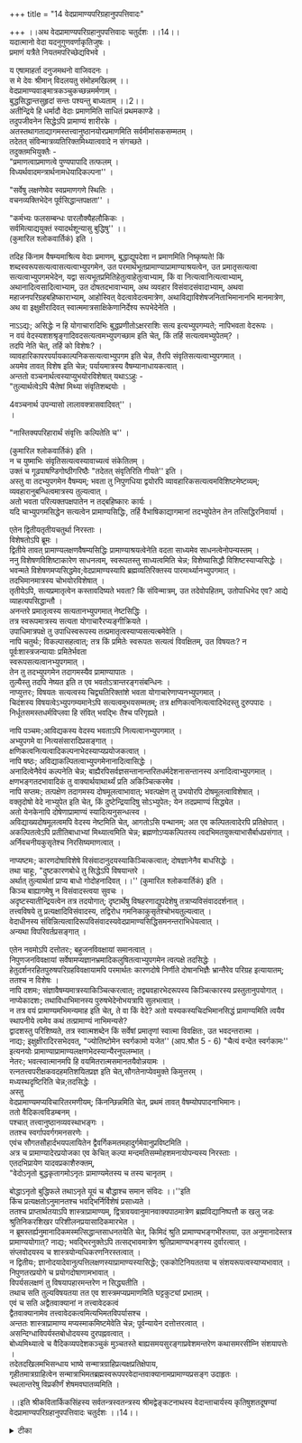 +++
title = "14 वेदप्रामाण्यपरिग्रहानुपपत्तिवादः"

+++
।।अथ वेदप्रामाण्यपरिग्रहानुपपत्तिवादः चतुर्दशः ।।14।।  
यदात्मानो वेदा यदनुगुणवर्णाकृतिजुषः ।  
प्रमाणं यत्रैते नियतमपरिच्छेद्यविभवे ।  

य एषामाहर्ता दनुजमथनो वाजिवदनः ।  
स मे देवः श्रीमान् विदलयतु संमोहमखिलम् ।।  
वेदप्रामाण्यवाङ्मात्रकञ्चुकच्छन्नमर्मणाम् ।  
बुद्धसिद्धान्तसुहृदां सन्तः पश्यन्तु बाध्यताम् ।।2।।  
अतीन्द्रिये हि धर्मादौ वेदाः प्रमाणमिति साधितं प्रथमकाण्डे ।  
तदुपजीवनेन सिद्धेऽपि प्रामाण्यं शारीरके ।  
अतस्तथागताद्यागमस्तत्त्वानुष्ठानयोरप्रमाणमिति सर्वमीमांसकसम्मतम् ।  
तदेतत् संविन्मात्रव्यतिरिक्तमिथ्यात्ववादे न संगच्छते ।  
तदुक्तमभियुक्तैः -   
"प्रमाणत्वाप्रमाणत्वे पुण्यपापादि तत्फलम् ।  
विध्यर्थवादमन्त्रार्थनामधेयादिकल्पना'' ।  

"सर्वेषु लक्षणेष्वेव स्वप्रमाणगणे स्थितिः ।  
वचनव्यक्तिभेदेन पूर्वसिद्धान्तपक्षता'' ।  

"कर्मभ्यः फलसम्बन्धः पारलौक्यैहलौकिकः ।  
सर्वमित्याद्ययुक्तं स्यादर्थशून्यासु बुद्धिषु'' ।।  
(कुमारिल श्लोकवार्तिकं) इति ।  

तदिह किंनाम वैषम्यमाश्रित्य वेदाः प्रमाणम्, बुद्धाद्युपदेशा न प्रमाणमिति निष्कृष्यते! किं शब्दस्वरूपसत्यत्वासत्यत्वाभ्युपगमेन, उत परमार्थभूतप्रामाण्याप्रामाण्याश्रयत्वेन, उत प्रमातृसत्यत्वा सत्यत्वाभ्युपगमभेदेन, यद्वा सत्यभूतप्रमितिहेतुत्वाहेतुत्वाभ्याम्, किं वा नित्यत्वानित्यत्वाभ्याम्, अथानादित्वसादित्वाभ्याम्, उत दोषतदभावाभ्याम्, अथ व्यवहार विसंवादसंवादाभ्याम्, अथवा महाजनपरिग्रहबहिष्काराभ्याम्, आहोस्वित् वेदत्वावेदत्वमात्रेण, अथाविद्याविशेषजनिताभिमानानभि मानमात्रेण, अथ वा इक्षुक्षीरादिवत् स्वात्ममात्रसाक्षिकेणानिर्देश्य रूपभेदेनेति ।  

नाऽऽद्यः; असिद्धेः न हि योगाचारादिभिः बुद्धप्रणीतोऽक्षरराशिः सत्य इत्यभ्युपगम्यते; नापिभवता वेदरूपः ।  
न वयं वेदस्यशशश्रृङ्गादिवदसत्यत्वमभ्युपगच्छाम इति चेत्, किं तर्हि सत्यत्वमभ्युपेतम्? ।  
तदपि नेति चेत्, तर्हि को विशेषः? ।  
व्यावहारिकापरपर्यायकाल्पनिकसत्यत्वाभ्युपगम इति चेन्न, तैरपि संवृतिसत्यत्वाभ्युपगमात् ।  
अयमेव तावत् विशेष इति चेन्न; पर्यायमात्रस्य वैषम्यानाधायकत्वात् ।  
अन्ततो वञ्चनार्थत्वस्याप्युभयोरविशेषात् यथाऽऽहुः -   
"तुल्यार्थत्वेऽपि चैतेषां मिथ्या संवृतिशब्दयोः ।  

4वञ्चनार्थ उपन्यासो लालावक्त्रासवादिवत्'' ।  
।  

"नास्तिक्यपरिहारार्थं संवृत्तिः कल्पितेति च'' ।  

(कुमारिल श्लोकवार्तिकं) इति ।  
न च युष्माभिः संवृतिसत्यत्वस्यावाच्यत्वं संकेतितम् ।  
उक्तं च गूढपाषण्डिगोष्ठीगरिष्ठैः "तदेतत् संवृतिरिति गीयते'' इति ।  
अस्तु वा तदभ्युपगमेन वैषम्यम्; भवता तु निपुणधिया द्वयोरपि व्यावहारिकसत्यत्वमविशिष्टमेष्टव्यम्; व्यवहारानुबन्धित्वमात्रस्य तुल्यत्वात् ।  
अतो भवता परित्यक्तपक्षपातेन न तद्बहिष्कारः कार्यः ।  
यदि चाभ्युपगमसिद्धेन सत्यत्वेन प्रामाण्यसिद्धिः, तर्हि वैभाषिकाद्यागमानां तदभ्युपेतेन तेन तत्सिद्धिरनिवार्या ।  

एतेन द्वितीयतृतीयचतुर्था निरस्ताः ।  
विशेषतोऽपि ब्रूमः ।  
द्वितीये तावत् प्रामाण्यलक्षणवैषम्यसिद्धिः प्रामाण्याश्रयत्वेनेति वदता साध्यमेव साधनत्वेनोपन्यस्तम् ।  
ननु विशेषणविशिष्टाकारेण साधनत्वम्, स्वरूपतस्तु साध्यत्वमिति चेन्न; विशेष्यासिद्धौ विशिष्टस्याप्यसिद्धेः ।  
भवन्मते विशेषणमप्यसिद्धमेव;वेदप्रामाण्यस्यापि ब्रह्मव्यतिरिक्तस्य पारमार्थ्यानभ्युपगमात् ।  
तदभिमानमात्रस्य चोभयोरविशेषात् ।  
तृतीयेऽपि, सत्यप्रमातृत्वेन कस्तावदिष्यते भवता? किं संविन्मात्रम्, उत तदेवोपहितम्, उतोपाधिभेद एव? आद्ये व्याहत्यपसिद्धान्तौ ।  
अनन्तरे प्रमातृत्वस्य सत्यतानभ्युपगमात् नेष्टसिद्धिः ।  
तत्र स्वरूपमात्रस्य सत्यता योगाचारैरप्यङ्गीक्रियते ।  
उपाधिमात्रपक्षे तु उपाधिस्वरूपस्य तत्प्रमातृत्वस्याप्यसत्यत्बमेवेति ।  
नापि चतुर्थः; विकल्पासहत्वात्; तत्र किं प्रमितेः स्वरूपतः सत्यत्वं विवक्षितम्, उत विषयतः? न पूर्वःशास्त्रजन्यायाः प्रमितेर्भवता   
स्वरूपसत्यत्वानभ्युपगमात् ।  
तेन तु तदभ्युपगमेन तदागमस्यैव प्रामाण्यापातः ।  
तुल्यैस्तु तदपि नेष्यत इति त एव भवतोऽत्रान्तरङ्गसंबन्धिनः ।  
नाप्युत्तरः; विषयतः सत्यत्वस्य चिद्व्यतिरिक्तांशे भवता योगाचारेणाप्यनभ्युपगमात् ।  
चिदंशस्य विषयत्वेऽभ्युपगम्यमानेऽपि सत्यत्वमुभयसम्मतम्; तत्र क्षणिकत्वनित्यत्वादिभेदस्तु दुरुपपादः ।  
निर्धूतसमस्तधर्मविप्लवा हि संवित् भवद्भिः तैश्च परिगृह्यते ।  

नापि पञ्चमः;आविद्यकस्य वेदस्य भवताऽपि नित्यत्वानभ्युपगमात् ।  
अभ्युपगमे वा नित्यसंसारादिप्रसङ्गात् ।  
क्षणिकत्वनित्यत्वादिकल्पनाभेदस्याप्यप्रयोजकत्वात् ।  
नापि षष्ठः; अविद्याकल्पितत्वाभ्युपगमेनानादित्वासिद्धेः ।  
अनादित्वेनैवेयं कल्पनेति चेन्न; बाह्यैरपिसर्वज्ञसन्तानान्तरितधर्मदेशनासन्तानस्य अनादित्वाभ्युपगमात् ।  
क्षणभङ्गतदभावादिकं तु वाक्यार्थयाथार्थ्यं प्रति अकिञ्चित्करमेव ।  
नापि सप्तमः; तत्पक्षेण तदागमस्य दोषमूलत्वाभावात्; भवत्पक्षेण तु उभयोरपि दोषमूलत्वाविशेषात् ।  
वक्तृदोषो वेदे नाभ्युपेत इति चेत्, किं दुष्टेन्द्रियादिषु सोऽभ्युपेतः; येन तदप्रमाण्यं सिद्ध्येत ।  
अतो येनकेनापि दोषेणाप्रामाण्यं स्यादित्यनुसन्धत्स्व ।  
अविद्याख्यदोषमूलत्वमपि वेदस्य नेष्टमिति चेत्, आगतोऽसि पन्थानम्; अत एव कल्पितत्वादेरपि प्रतिक्षेपात् ।  
अकल्पितत्वेऽपि प्रतीतिबाधाभ्यां मिथ्यात्वमिति चेन्न; ब्रह्मणोऽप्यकल्पितस्य त्वदभिमतयुक्त्याभासैर्बाधप्रसंगात् ।  
अर्निवचनीयकुसृतेश्च निरसिष्यमाणत्वात् ।  

नाप्यष्टमः; कारणदोषाविशेषे विसंवादानुदयस्याकिञ्चित्कत्वात्; दोषज्ञानेनैव बाधसिद्धेः ।  
तथा चाहूः, "दुष्टकारणबोधे तु सिद्धेऽपि विषयान्तरे ।  
अर्थात् तुल्यार्थतां प्राप्य बाधो गोदोहनादिवत् ।।'' (कुमारिल श्लोकवार्तिकं) इति ।  
किञ्च बाह्यागमेषु न विसंवादस्त्वया सुवचः ।  
अदृष्टस्यातीन्द्रियत्वेन तत्र तदयोगात्; दृष्टार्थेषु विषहरणाद्युपदेशेषु तत्राप्यविसंवाददर्शनात् ।  
तत्त्वविषये तु प्रत्यक्षादिविसंवादस्य, तद्विरोध गमनिकाकुसृतेश्चोभयतुल्यत्वात् ।  
वेदाधीनस्य संविन्नित्यत्वादिरूपविसंवादस्यवेदप्रामाण्यसिद्धिसमनन्तराभिधेयत्वात् ।  
अन्यथा विपरिवर्तप्रसङ्गात् ।  

एतेन नवमोऽपि दत्तोतरः; बहुजनविवक्षायां समानत्वात् ।  
निपुणजनविवक्षायां सर्वेषामप्यज्ञानभ्रमादिकलुषितत्वाभ्युपगमेन त्वत्पक्षे तदसिद्धेः ।  
हेतुदर्शनरहितपुरुषपरिग्रहविवक्षायामपि परमार्थतः कारणदोषे निर्णीते दोषानभिज्ञैः भ्रान्तैरेव परिग्रह इत्यायातम्; ततश्च न विशेषः ।  
नापि दशमः; संज्ञावैषम्यमात्रस्याकिञ्चित्करत्वात्; तद्व्यवहारभेदरूपस्य किञ्चित्कारस्य प्रस्तुतानुपयोगात् ।  
नाप्येकादशः; तथाविधाभिमानस्य पुरुषभेदेनोभयत्रापि सुलभत्वात् ।  
न तत्र वयं प्रामाण्यमभिमन्यमाह इति चेत्, ते वा किं वेदे? अतो यस्यकस्यचिदभिमानसिद्धं प्रामाण्यमिति त्वयैव स्थापनीये त्वमेव कथं तत्प्रामाण्यं नाभिमन्यसे?  
द्वादशस्तु परिशिष्यते, तत्र स्वात्मशब्देन किं सर्वेषां प्रमातृणां स्वात्मा विवक्षितः, उत भवदन्तरात्मा ।  
नाद्यः; इक्षुक्षीरादिरसभेदवत्, "ज्योतिष्टोमेन स्वर्गकामो यजेत'' (आप.श्रौत 5 - 6) "चैत्यं वन्देत स्वर्गकामः'' इत्यनयोः प्रामाण्याप्रामाण्यलक्षणभेदस्यान्यैरनुपलम्भात् ।  
नेतरः; भवत्स्वात्मानमपि हि वयमितरात्मसमानतयैवोन्नयामः ।  
रत्नतत्त्वपरीक्षकवदहमतिशयितप्रज्ञ इति चेत्,सौगतेनाप्येवमुक्ते किमुत्तरम् ।  
मध्यस्थदृष्टिरिति चेन्न;तदसिद्धेः ।  
अस्तु   
वेदप्रामाण्यमप्यविचारितरमणीयम्; किंनन्छिन्नमिति चेत्, प्रथमं तावत् वैषम्योपपादनाभिमानः।  
ततो वैदिकत्वविडम्बनम् ।  
पश्चात् तत्त्वानुष्ठानव्यवस्थाभङ्गः ।  
ततश्च स्वर्गापवर्गगमनसरणेः ।  
एवंच सौगतसौहार्दभयपलायितेन द्वैवर्गिकमतमहादुर्गमेवानुप्रविष्टमिति ।  
अत्र च प्रामाण्यादेरप्रयोजका एव केचित् कल्पा मन्दमतिसम्मोहशमनायोपन्यस्य निरस्ताः ।  
एतदभिप्रायेण यादवप्रकाशैरुक्तम्,  
"वेदोऽनृतो बुद्धकृतागमोऽनृतः प्रामाण्यमेतस्य च तस्य चानृतम् ।  

बोद्धाऽनृतो बुद्धिफले तथाऽनृते यूयं च बौद्धाश्च समान संविदः ।।''इति  
किंच प्रत्यक्षतोऽनुमानतश्च भवद्भिर्निर्विशेषं प्रसाध्यते ।  
ततश्च प्राप्तार्थतयाऽपि शास्त्राप्रामाण्यम्, द्वित्रावयवानुमानवाक्यपाठमात्रेण ब्रह्मविद्यानिष्पत्तौ क खलु जडः श्रुतिनिकरशिखर परिशीलनप्रयासादिकमारभेत ।  
न ब्रूमस्तर्ह्यनुमानादिकमस्मत्सिद्धान्तसाधनतयेति चेत्, किमिदं श्रुति प्रामाण्यभङ्गभीरुतया, उत अनुमानादेस्तत्र प्रामाण्ययोगात्? नाद्यः; भवद्भिरनुक्तेऽपि तत्सद्भावमात्रेण श्रुतिप्रामाण्यभङ्गस्य दुर्वारत्वात् ।  
संप्लवोदयस्य च शास्त्रयोन्यधिकरणनिरस्तत्वात् ।  
न द्वितीयः; ज्ञानोदयादेवानुत्पत्तिलक्षणस्याप्रामाण्यस्यासिद्धेः; एककोटिनियततया च संशयरूपत्वस्याप्यभावात् ।  
निपुणतरप्रयोगे च प्रयोगदोषाणामभावात् ।  
विपर्यसलक्षणं तु विषयापहारमन्तरेण न सिद्ध्यतीति ।  
तथाच सति तुल्यविषयतया तत एव शास्त्रमप्यप्रमाणमिति घट्टकुट्यां प्रभातम् ।  
एवं च सति अद्वैतवाक्यानां न तत्त्वावेदकत्वं   
द्वैतवाक्यानामेव तत्त्वावेदकत्वमित्यभिमतविपर्यासश्च ।  
अन्ततः शास्त्राप्रामाण्य मप्यस्माकमिष्टमेवेति चेन्न; पूर्वन्यायेन दत्तोत्तरत्वात् ।  
असन्दिग्धाविपर्यस्तबोधोदयस्य दुरपह्नवत्वात् ।  
बोध्यमिथ्यात्वे च वैदिकव्यपदेशकञ्चुकं मुञ्चतस्ते बाह्यसमयसुरङ्गाप्रवेशमन्तरेण कथासमरसीम्नि संशयापत्तेः ।  
तदेतदखिलमभिसन्धाय भाष्ये सन्मात्रग्राहिप्रत्यक्षप्रतिक्षेपाय,   
गृहीतमात्रग्राहित्वेन सन्मात्राभिमतब्रह्मस्वरूपपरवेदान्तवाक्यानामप्रामाण्यप्रसङ्ग उदाहृतः ।  
स्थलान्तरेषु विप्रकीर्णं शेषमवघातव्यमिति ।  

।।इति श्रीकवितार्किकसिंहस्य सर्वतन्त्रस्वतन्त्रस्य श्रीमद्वेङ्कटनाथस्य वेदान्ताचार्यस्य कृतिषुशतदूषण्यां वेदप्रामाण्यपरिग्रहानुपपत्तिवादः चतुर्दशः ।।14।।

<details><summary>टीका</summary>

पूर्ववादे पूर्वपक्षे भेदानां भ्रन्तिसिद्धत्वं प्रत्यक्षस्य सन्मात्रविषयत्वमित्युक्तौ वेदप्रामाण्यसिद्धिर्नस्यादिति बाधकान्तरमस्मिन्वादे निरूपयतीति पूर्ववादशेषत्वान्नपृथक्संगतिः । अत एव पूर्वपक्षानुक्तिः । अप्रामाण्यस्यैव प्रपंचनसमर्थनाद्वादान्तरताचेत्यभिप्रेत्यवदार्थ संगृह्णाति ।यदात्मन इति। य आत्मा प्रति पाद्यतयांतरस्थितः यस्मिन्विषये अनुगुणा स्वरसावणकृतानुपूर्वी च तद्युक्ताः यत्र ब्रह्मभूते श्रीनिवासे प्रमाणं भवेत्तदन्यविषयत्वे प्रामाण्यमनुपपन्नमित्यर्थः । तत्र हेतुःअपरिच्छेद्येति। अन्यत्र प्रतिपाद्यविषयाभावादिति भावः । आहर्ता मधुकैटभहृतान्वेदान्पुनरानीतवान् ।
पूर्वश्लोके प्रमाणमिति सूचितं वादार्थं श्लोकान्तरेणविस्पष्टयतिवेद प्रामाण्येति ।कर्मवेदबाह्यतारूपापायस्थानं ।
ननु प्रपंचमिथ्यात्वमतभेदे प्रतिपादकपूर्वभागस्य प्रामाण्यं नह्यभ्युपगम्यते । किन्त्वद्वैतपर वेदान्तभागस्येत्यत्राहतदुपजीवनेनेति। अपौरुषेयत्वादिना सिद्धवेद प्रामाण्योपजीवनेन तद्विशेषेप्रामाण्यसिद्धिरित्यर्थः।अत इति। तद्विरोधिवेद प्रामाण्यादित्यर्थः ।तदेतदिति।सर्वमीमांसकसंप्रतिपन्नप्रामाण्याप्रामाण्यव्यवस्थापनमित्यर्थः ।संविन्मात्रेतिमिथ्यार्थविषयत्वेन वेदाप्रामाण्यप्रसंगात् अन्यथा बुद्धाद्यागमस्यापि प्रामाण्यप्रसंगादिति भावः ।
प्रमाणत्वेति। वेदस्य प्रामाण्यं तद्विरुद्धस्याप्रामाण्यं च प्रथमाध्यायार्थः । वेदप्रामाण्य समर्थनसिद्धंफलमाहपुण्येतिआदिपदेन मोक्ष साधनपरिग्रहः। विधीति। प्रथमाध्यायस्य प्रथमपादार्थः ।अर्थवादमन्त्रेप।द्वितीयपादार्थः ।नामधेयानीतिचतुर्थपादार्थः । 
आदिपदेन नामधेयापवादग्रहः ।सर्वेष्विति। द्वितीयाध्यायादिषु तत्तद्व्युत्पाद्यभूत शब्दान्तरादिभिः भेदादिप्रमाणैर्यव्यस्थितिरित्यर्थः । ननु तर्हि पूर्वपक्षप्रमाणविरोधि व्युत्पादनात् प्रमाणैरितिकथमित्यत्राहवचनेति। पूर्वोत्तरपक्षयोरुभयोरप्येकार्थ व्युत्पादनतात्पर्यान्नदोष इति भावः । सर्वेष्वेव लक्षणेषु परिनिष्पन्न तत्तदधिकरिणस्तत्तत्परिकर विशिष्टतत्तत्कर्मभ्यस्तत्तत्फलसिद्धिरूपमर्थमाहकर्मभ्य इति। परलोकश्च इहलोकश्च परलोकहलोकौ तत्र भवःपारलौक्येहलौकिकः। आनुश्रविकादिषु परलोकेहशब्दात्तदादिविधिः तदन्तविधिं प्रयोजयत इति भागवृत्तिरित्याहुः । केचितु परलोके भवं पारलोक्यं""बहिदेव पंचजनेभ्य''इत्यस्य योग विभागोपलक्षणार्थत्वस्यांगीकारात् "इपु' प्रत्ययः मध्यपदलोपीसमास इत्याहुः । अपरेतु परलोकस्येदमिहलोकस्येदमिति विवक्षायां तस्येदमिति संबंधसामान्ये ""र्ण प्रत्ययः'' ततोद्वंद्वः । ततः परंमत्वर्थीय इति अन्येतु परलोकशब्दादरेणेव इहलोकशब्दात्""कालात् ठञ्''(पाणि अष्टाध्या 4 - 3 - 11)इत्याहुः । इतरेतु परलोकशब्दात्""स्वार्थिकाण्णं''तास्थलेमत्यर्थी युष्मद्भिन्नंपदमिति वदन्ति ।
अर्थस्य मिथ्यात्वाविशेषे वेदबाह्यागमयोः किं वैषम्यमाश्रित्य वेदाः प्रमाणं ंबाह्यागमो न प्रमाणमिति स्वयमध्यवसीयते परं प्रति च साध्यत इत्यर्थः । किमिति स्वरूपसत्यत्वाभ्युपगमेनेत्यारभ्य निर्देश्यस्वरूपेण भेदेन वैषम्यमाश्रित्य निष्कृष्यते किमिति योजनाव्यवहारविसंवादात्प्राचीनाः विकल्पाः स्सर्वे अभ्युपगमभेदपराः । सत्यभूतप्रमितीत्यत्र प्रमितिशब्दो ज्ञानपरः । अनिर्देश्यस्वरूपेण विशेषतो निर्देष्टुमशक्येनेत्यर्थः । योगाचारादिभिरित्यादिशब्देन माध्यमिकादिसंग्रहः ।तैरपीति। संप्रति दोषस्तदधीनसत्वं कल्पितत्वमिति यावत् । एवं चोभाभ्यामेकरूपसत्यत्वस्यांगीकारात् न विशेष इति भावः ।अनन्येतिसंप्रति सत्वपदस्य व्यावहारिक सत्वपदेन सह पर्यायान्तरत्वातदर्थतो विशेषाभावादित्यर्थः ।अन्तत इति। वस्तुनो लोकवंचकत्वमुभयोरित्यर्थः ।
लोकवंचकत्वमेव परोक्त्या दृढयतियथाहुरिति । वंचनार्थ इति। यथा परेण तुच्छत्वमेवाभ्युपेत्य प्रामाणिकजनवंचनार्थं सांवृतिकं सत्यमिति व्यवह्रियते तथा त्वया वैदिकजनवंचनार्थ सांवृतिकशब्दं परित्यज्य तस्यैवार्थस्य मिथ्याशब्देनोपन्यासः । यथा लालेत्युक्ते जुगुप्सा जायेतेति वक्ता सर्वशब्दो पन्यास इत्यर्थः । संवृतिः कल्पितेति च नास्तिक्यपरिहारार्थं नास्तिक इति लोकापवादपरिहारार्थं वंचनार्थमुपन्यासः इत्यन्वयः । एवं वंचनार्थंप्रवृत्तैरपि वंचना न लब्धेत्याह ।नच युष्ममाभिरपि। वंचयितु मुद्युक्तैर्युष्माभिस्सर्वैस्संभूय संवृतिसत्यशब्देन न व्यवहरिष्याम किं तु मिथ्याभूत व्यावहारिक सत्यशब्देनैव व्यवहरिष्याम इति न संकेतितमतो चौल्यमेव प्रकटीकृतमिति भावः । असंकेतित्वादेव खंडनकारादिभिस्संवृति शब्देनापि व्यवहृत मित्याहउक्तं चेति।तद्बहिष्कारःबाह्यागमबहिष्कारः । यदि पराभ्युपगमः प्रयोजकस्तदा दूषणान्तरमाहयदि चेति। वैभाषिकेन स्वागमस्य पारमार्थिकसत्यस्यैवांगीकारादिति भावः ।
एतेनेति ।असिद्धेनेत्यारभ्येत्येत्तावत्पर्यंतं उक्तेनेत्यर्थः । ननु न प्रामाण्यमात्रमेव हेतुः । येनसाध्या विशेष स्यात् किं तदाश्रयत्वमिति शंकते ।नन्विति। विशेषस्याकारो विशेषणं तद्विशिष्टतयेत्यर्थः । हेत्वसिद्ध्यादूषयतिविशेषस्येति। प्रामाण्यनिरूपिताश्रयत्वरूपविशेषस्यापि मिथ्यात्वमिति भावः ।भवन्मते प्रामाण्यरूपविशेषणं चासिद्धमित्याहभवत इति। विशेषणासिद्धिमुपपादयतिवेदप्रामाण्यस्येति।ब्रह्मव्यतिरिक्तत्वाद्वेदप्रामाण्यस्य मिथ्यात्वमित्यर्थः । ननु व्यावहारिकप्रामाण्यमभ्युपगतमेवेत्यत्राहतदभिमानेति। वेदवत् परागमेपि सत्वादित्यर्थः । व्याहतिः निर्विशेषपरमात्रपदप्रमातृत्वोक्त्या व्याहतिः निर्विशेषस्य प्रमातृत्वं च सिद्धान्त विरुद्धमित्यर्थः ।प्रमातृत्वस्येति। उपाधेरसत्यतवाद्विशिष्टस्याप्य सत्यत्वमित्यर्थः । ननु विशेषसंविन्मात्रस्वरूपसत्यत्वमंगीकृतमिति चेत् तत्राहतत्र स्वरूपेति।तवागमप्रमातर्यपि विशिष्टे विशेष्यभूत चैतन्यस्य सत्यतायाः अनंगीकारात् तदागमस्यापि प्रामाण्यप्रंसग इत्यर्थः । किमुपाधिस्वरूपस्य सत्यत्वमभिमतं यद्वा तद्गत प्रमात्वस्येति विकल्पमभिप्रेत्याद्ये आहस्वरूपस्येति। द्वितीये आहतत्प्रमात्वृत्वस्यापि । तेनत्विति। योगाचारेण ज्ञानस्य सत्यत्वमंगीकृतमिति भावः ।तुल्यैरिति। माध्यमिकमतस्थैस्सर्वमिथ्यात्वस्यांगीकारादुभयत्रापि तुल्यवदेकप्रामाण्यसिद्धेरिति भावः । विषयः किंचिद्व्यतिरिक्तः उत चिदैवेति विकल्पाभिप्रायेण आद्येआहचिद्व्यतिरिक्तांश इति। द्वितीय्ये आहचिदंशस्येति। ननु नित्यस्यापि चिदंशस्य क्षणिकत्वोक्तेः तदागमजन्य ज्ञानस्य विषयतो सत्यत्वं चिदंशेऽपीत्याहतत्रेति। तत्र हेतुमाहनिर्धूतेति। क्षणिकत्वादि धर्मस्य तन्मतेपि वस्तुतोऽभावात्काल्पनिकस्य मतद्वयसाधारण्यादिति भावः ।
नित्यसंसारादिप्रसंगादिति ।वेदस्य नित्यतया तद्धेतुभूत अविद्याया अपि नित्यत्वस्यावश्यकत्वेतन्निवृत्तिरूपामुक्तिर्नस्यादिति भावः । ननु काल्पनिक क्षणिकत्वनित्यत्वाभ्यां विशेष इत्यत्राहक्षणिकत्वेति ।काल्पनिकस्यासत्वादप्रयोजकत्वमिति ।
अनादित्वेनेति ।कल्पनायाः प्रवाहरूपेणादित्वमित्यर्थः ।बाह्यैरपीति। धर्मदेशना - धर्मोपदेशरूपाण्यागमः ।सर्वज्ञः - बुद्धः । तयोः क्षणिकतया तत्संतानपरंपरास्ति । सा च एवं । एक एव सर्वज्ञो धर्मदेशनाच । पुनरप्येक एव सर्वज्ञो धर्मदेशनाचेत्येवं क्रमेण प्रदीपतत्प्रभासंतानवत् सर्वज्ञसंतानान्तरित धर्मदेशनासंतानादिरभ्युपगतः । न च तत्प्रवाहानादित्वमप्यसदेवेति वाच्यं । वेदेपि तव तुल्यत्वादिति भावः । ननु बौद्धानां प्रवाहानादित्वं क्षणभंगविशिष्टं । अस्माकं तदभावविशिष्टमिति वैषम्यमाशंक्याहक्षणभंगेति। अर्थयाथात्म्यप्रयोजनकत्वाभिमानेनादित्वादिपरिग्रहः । तथा (अर्थ) बाधक याथात्म्यप्रयोजकविशेषेण प्रक्षोपोनुचित इति भावः । परागमस्य दोषमूलत्वं तन्मतेनोच्यते, उत त्वन्मतेन ।नाद्य इत्याहतत्पक्षेणेति। द्वितीये आहभवत्पक्षेणेति । अत इति। असदर्थजनकत्वेनाविद्यादोषःनत्वसदर्थविषयकज्ञानजनकत्वापादकत्वान्नेति चेन्न । एवमपि प्रमाणस्य मिथ्यात्वे तद्विषय याथात्म्येऽनाश्वासात् । न ह्यारोपित धूमेन वह्निसिद्धिरिति भावः । पंथाः - सत्यत्वमार्गः । अत एव अविद्याख्यदोषमूलत्वाभावादेवेत्यर्थः ।ब्रह्मणोऽपीति। प्रकाशमानत्वाच्छून्यवादियुक्तिभिर्बाधाच्च ब्रह्मणोपि बाधो मिथ्यात्वं प्रसज्यत इत्यर्थः । प्रतीति बाधाभ्यामनिर्वाच्यत्व रूपमिथ्यात्वसिद्धिरपि नेति वक्ष्यते इत्याह ।अनिर्वचनीयेति। कारणदोषादिविसंवादस्वारसिकबाधः यौक्तिकोबाधः संभवति गगनततिमप्रत्ययवदिति भावः।।
ननु दोषमूलत्वज्ञानेन कथं बाधः भिन्नविषयत्वादित्यत आहतथाचाहुरिति। विसंवादेन साक्षादर्थाभाव एव परिच्छिद्यते । कारण दोषस्तु यद्यपि न साक्षादर्थाभावात्परिच्छिनत्ति । इदं ज्ञानमप्रमाणं दुष्टकारणजन्यत्वादिति साक्षादप्रामाणस्यैव बोधनेन भिन्नविषयत्वात् । तथाप्यर्था भावाधीनतया प्रामाण्यस्य तत्परिच्छेदे अर्थाद्विषयावभास्यापि परिच्छेदाद्विसंवादेन तुल्यकार्यत्वात् अर्थाभावपरिच्छित्तौ विसंवादस्य बाधानपेक्षा भवति । यथा प्रणयनार्थतया अविहितमपि गोदोहनं प्रणयनाश्रितत्वेन प्रणयनस्य स्वेनावश्यं कर्तव्यत्वात् अर्थाच्चमसेन तुल्यकार्यत्वात् प्रणयनं चमसं नापेक्षतइत्यर्थः। त्वयेति। प्रत्यक्षादिविसंवादोऽस्माभिस्तु सुवच इति भावः । किमदृष्टार्थेषु विसंवादो यद्वा दृष्टार्थेषु।नाद्य इत्याहअदृष्टस्येति। द्वितीय्ये आहदृष्टार्थेष्विति। ननु पृथिव्यादितत्वगोचरस्य क्षणिकत्वादुपदेशस्य स्थायित्वग्राहकप्रत्यक्षादिबाधाद्वैषम्यमित्यत्राहप्रत्यक्षादिति। त्वन्मतेपि प्रपंचमिथ्यात्वावगमस्य सत्वग्राहिप्रत्यक्षादिविसंवादात् । यदि प्रत्यक्षज्ञानं भ्रम इति न तद्विसंवाद इति तदपि समानमित्यर्थः । न च संविन्नित्यत्वप्रतिपादकवेदेन तदागमस्य बाधादप्रामाण्यमित्याशंक्य भवन्मते वेदप्रामाण्यस्यैवासिद्धेर्नतेन बाध इत्याहवेदाधीनस्येति ।प्रामाण्यासिद्धावपि तस्य बाधकत्वे बौद्धागमस्य वा बाधकत्वं कुतो न स्यादित्याहअन्यथेति । एतेनेति। कारणदोषविशेषे माहाजनपरिग्रहस्या किंचित्करत्वादिति भावः ।
किं महत्वं संख्यया निपुणत्वेन वा दोषरहितत्वेन वा नाद्य इत्याह ।बहुजनेति। द्वितीये आहनिपुणेति। वेदतदर्थयागस्वर्गसाध्यसाधनभावादिज्ञानास्य त्वया भ्रमत्वस्याभ्युपगमादिति भावः । तृतीयंदर्शयतिहेतुदर्शनेति। हेतोरर्थादिप्रयोजनस्य दर्शनं ज्ञानमपेक्षेति यावत् । दृढि हेतुदर्शनवस्तु तज्जनितेतितताभिमानवत् बुद्धागमः । द्भिः परिगृहीतो बौद्धागमः । वेदस्तु तद्रहितैः परिगृहीत इति वैषम्यमयुक्तमित्यर्थः।तत्र हेतुः परमार्थत इति।दोषमूलस्य परिग्रहे दृष्टलो भाद्ववा दोषमूलत्वेन प्रामाण्य भ्रमाद्वा । तत्र प्रथमस्यभावाच्चरमः परिशिष्यते ।ततश्च हेतुदर्शनवत्पुरूष संग्रहादविशेष इत्यर्थः ।संज्ञेतिअन्यथा विपरिवर्तप्रसंगादिति भावः।
ननु वेदशब्दव्यवहारप्रयोजकत्वान्नाकिंचित्करत्वमित्यत्राहतत्तद्वयवहारेति। एतादृश व्यवहारभेदस्यापि प्रामाण्याप्रामाण्यप्रयोजकत्वाभावादिति भावः ।पुरुषभेदेनेति। अविद्याविशेषकनीतोवेदो भवति । बुौद्धागमस्तु तज्जनितेति तवाभिमानवत् बुद्धागमः नैतादृशाविद्याजनितो वेद एव तज्जनितइति कस्यचिदभिमानसंभवादित्यर्थः । नन्वस्मदभिमानो विवक्षितः नच बुद्धागमं तथाभिमन्यामह इति शंकते ।तत्रवयमितियस्य कस्यचिदभिमानसिद्धंप्रामाण्यमिति।यस्य कस्यचिदविद्याविशेष दोषाजन्यत्वाभिमानरूपवैशम्यात्प्रामाण्यं संभवतीत्यर्थः ।
प्रामाण्याप्रामाण्य लक्षणभेदस्येति। प्रामाण्याप्रामाण्ययोर्लक्षणभेदस्य ज्ञापनवैषम्यस्येत्यर्थः ।भवदिति। इतरापेक्षया भवतो विशेषाभावादिति भावः । नन्वितरानुपलब्धमपि रत्नतत्वं कस्यचिदुपलभते ।नहीतरानुपलंभमात्रेण कस्याप्यनुपलम्भ इत्याशंकते ।रत्नतत्वेति। प्रामाण्यप्रयोजको विशेषो बौद्धागम एवोपलभ्यते । वेदे तदभाव इत्युक्तौ उत्तरं न स्यादित्याहनापीति। वादिप्रतिवादिनोः तदुपलंभो न प्रयोजकः किंतु तदन्यस्येति शंकतेमध्यस्थेति। अनिर्वचनीयवादित्वादस्माकं प्रामाण्यस्य मिथ्यात्वमिष्टमिति शंकतेअस्त्विति। अभिमान इत्यत्र चिद इति लिंगपरिणामेनान्वयः । सरणेत्यनंतरं भंगइत्यनुषंगः। एवं चेति। उक्तरीत्या वेदवत्सुगतामस्यापि प्रामाण्याभ्युपगमभीत्या वेदप्रामाण्यपरित्यागात् 
चार्वाकमतानुप्रवेश इत्यर्थः । यद्यपि वह्न्याद्यनुमान लौकिकशब्दादेः प्रामाण्यांगीकारात् ततो भेदः । तथापि पारलौकिकार्थांगीकारात् । साम्यमिति भावः । ननु अविसंवादादिप्रामाण्यादिप्रयोजकत्वात् शंकितं ुयोग्यत्वेपि स्वरूपसत्यत्वादिकल्पाः तदप्रयोजकाः कथं शंता इत्यत्राह ।अत्र चेति। उक्तार्थंयादवप्रकाशोक्त्या संवादयतिएतदभिप्रायेणेतिबुद्धिःशास्त्रजन्यज्ञानं । अनुवादकतयापि प्रामाण्यं न स्यादित्याह ज्ञानजनकत्वाभावादप्रामाण्यमित्याह ।
नन्वध्ययन विधिबलात्तदर्थ विचारसंभवेन ज्ञानजनकत्वं स्यादित्यत्राहकःखल्विति। अन्यतस्सिद्धौ तदर्थं विधेः विशिष्टप्रवर्तकत्वायोगात् । न च नियमार्थाविधिः अविद्यानिवृत्तेः ज्ञानमात्रसाध्यतया नियमेन प्रयोजनाभावादिति भावः । नन्वनुमानादिकं निर्विशेषसन्मात्र साधकतयाभ्युगम्यते तेन नाधिगतार्थत्वं नवा ज्ञानाजनकत्वंमिति शंकतेन ब्रूम इति । भवद्भिरिति। स्वार्थानुुमानस्य दुर्निवारत्वात् । न हि प्रमाणं प्रतिज्ञापरतन्त्रं । तथा सति बाधितत्वादि हेतोः को भेद ः नन्वस्तु अनुमानादिकमपि संवादार्थतया दोषाभावादित्यत्राहसंप्लवेति। संप्लवः - संवादः । शास्त्रैकप्रमाणकत्वकथनं विरोध भावः । द्वितीय्येपि किं ज्ञानजनकतया उत ज्ञानजनकत्वेपि संशयरूपतया यद्वा निर्णयजनकत्वेपि विपर्ययततयेति विकल्पमभिप्रेत्याद्यंदूषयतिज्ञानोदयादेवेति।द्वितीय्ये आहएककोटीति।तृतीयोपि किं दुष्ट प्रयोगात् उत विषयापहारेण नाद्य इत्याहनिपुणेति। सन्निर्विशेषं सत्वाद्यतिरेकेणधटवदिति निर्दुष्टप्रयोगस्य संभवात् । नचाप्रयोजकत्वं श्रुत्यनुग्राहकतर्काणामेव अनुमानग्राहकत्वसंभवात् ।अन्यथा भेदश्रुत्यादिषु विरोधश्रुत्यापि तत्सिद्धिर्नस्यादिति भावः । द्वितीय्ये आहविपर्ययलक्षणत्विति। अस्तु विषयापहार इत्यत आहतथा चेति। अनुमान प्रामाण्यसमर्थन धट्टकुट्टि प्रभाततुल्यतामुपपादयतिएवमिति। अभिमतविपर्यासो नास्तीति शंकतेअन्तत इति। अस्तु वेदाअप्रामाण्यमपि अविचारितरमणीयमित्यनेन पौनरुक्त्यं शंक्यं ।असंदिग्धाविपर्ययः ।तद्बोधादस्य दुरपह्नवत्वादिति परिहारान्तरकथनार्थतया दोषाभावादविपर्यस्तत्वं बोधस्यासिद्धमित्यत्राहबोधेति। बोधस्य मिथ्यात्वंबाधितविषयत्वमित्यर्थः । सुरंगा - कृत्रिमबिलविशेषः । संशयापत्तिपराजयरूप मरणापत्तिः ।स्थलान्तरेष्विति।शास्त्रप्रबल्यादनिरूपणस्थले दोषमूलस्य अबाधितस्य पारमार्थ्यंनियमादित्याद्यवधारितवशमित्यर्थः । ननु तत्वावेदकत्वमेव प्रामाण्यं । तत्वं च यं यादृशं रूपं तदावेदकत्वं ।विशेषाधृत्याप्रकारकत्वं वा तद्वृत्ति तत्प्रकारकत्वं वा एतच्च वेदे संभवति । स्वर्गादेस्साधनत्वरूपं ब्रह्मणश्च अबाधितत्वं तद्बोधकत्वं । बौद्धागमे तु न तदस्ति ज्ञानानंदात्मलक्षणजीवस्य पृथिव्यादेःक्षणिकत्वाभावेन तदावेदकस्य तत्वावेदकत्वाभावादिति शंका इति पदनिवृत्त्या - तत्प्रकारस्तु शुक्तिरजतवाक्य वैलक्षण्यं वेदवचसां न स्यात् । यदि शुक्तिरजतं न रूपमिति तदा""यस्सर्वज्ञ''(मुंड - 1 - 1 - 9) इत्यादि वाक्यानामपि प्रामाण्यं न स्यात् । न हि जगत्कारणत्वं वा सार्वज्ञादिकं वा ब्रह्मणो रूपं । किं च यस्य यद्रूपं तद्बाधकत्वं ""चैत्यं वंदेत स्वर्गकाम '' इत्यादि वाक्यसाधारणं । यागादिरूपस्वर्गसाधनत्वबोधकत्वात् तद्गततया (तत् बोधकत्वं) च ब्रह्मबोधक विशेषवाक्यव्यावृत्तं । अत एव विशेषावृत्त्या प्रकारत्वं । तद्वति तत्प्रकारकत्वमित्याद्यपि निरस्तं । शुक्तिरजत वाक्य साधारण्यादिति ।।
वत्सकुलजलधिकौस्तुभनृसिंहगुरुसुतेन सिंहदेवेन कृतायां शतदूषणीटीकायां चतुर्दशो वादस्समाप्तः ।।
</details>

